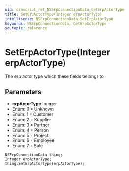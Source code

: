 ```yaml
---
uid: crmscript_ref_NSErpConnectionData_SetErpActorType
title: SetErpActorType(Integer erpActorType)
intellisense: NSErpConnectionData.SetErpActorType
keywords: NSErpConnectionData, GetErpActorType
so.topic: reference
---
```


# SetErpActorType(Integer erpActorType)

The erp actor type which these fields belongs to

## Parameters

* **erpActorType** Integer
* Enum: 0 = Unknown
* Enum: 1 = Customer
* Enum: 2 = Supplier
* Enum: 3 = Partner
* Enum: 4 = Person
* Enum: 5 = Project
* Enum: 6 = Employee
* Enum: 7 = Sale

```crmscript
NSErpConnectionData thing;
Integer erpActorType;
thing.SetErpActorType(erpActorType);
```

